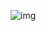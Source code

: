 ![img](https://cdn.nlark.com/yuque/0/2025/jpeg/48073730/1747448253291-88a69e81-e6d9-49f8-8473-8ef3422a3fa8.jpeg)